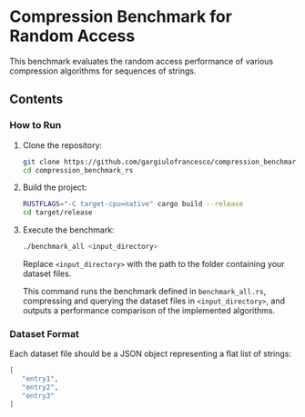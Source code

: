 # Compression Benchmark for Random Access

This benchmark evaluates the random access performance of various compression algorithms for sequences of strings.

## Contents

### How to Run

1. Clone the repository:
   ```bash
   git clone https://github.com/gargiulofrancesco/compression_benchmark_rs
   cd compression_benchmark_rs
   ```

2. Build the project:
   ```bash
   RUSTFLAGS="-C target-cpu=native" cargo build --release
   cd target/release
   ```

3. Execute the benchmark:
   ```bash
   ./benchmark_all <input_directory>
   ```
   Replace `<input_directory>` with the path to the folder containing your dataset files.

   This command runs the benchmark defined in `benchmark_all.rs`, compressing and querying the dataset files in `<input_directory>`, and outputs a performance comparison of the implemented algorithms.

### Dataset Format

Each dataset file should be a JSON object representing a flat list of strings:

```json
[
   "entry1",
   "entry2",
   "entry3"
]
```
